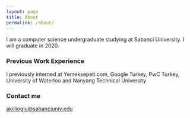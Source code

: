 ```yaml
---
layout: page
title: About
permalink: /about/
---
```


I am a computer science undergraduate studying at Sabanci University. I will graduate in 2020.

### Previous Work Experience

I previously interned at Yemeksepeti.com, Google Turkey, PwC Turkey, University of Waterloo and Nanyang Technical University

### Contact me

[akillioglu@sabanciuniv.edu](mailto:akillioglu@sabanciuniv.edu)
